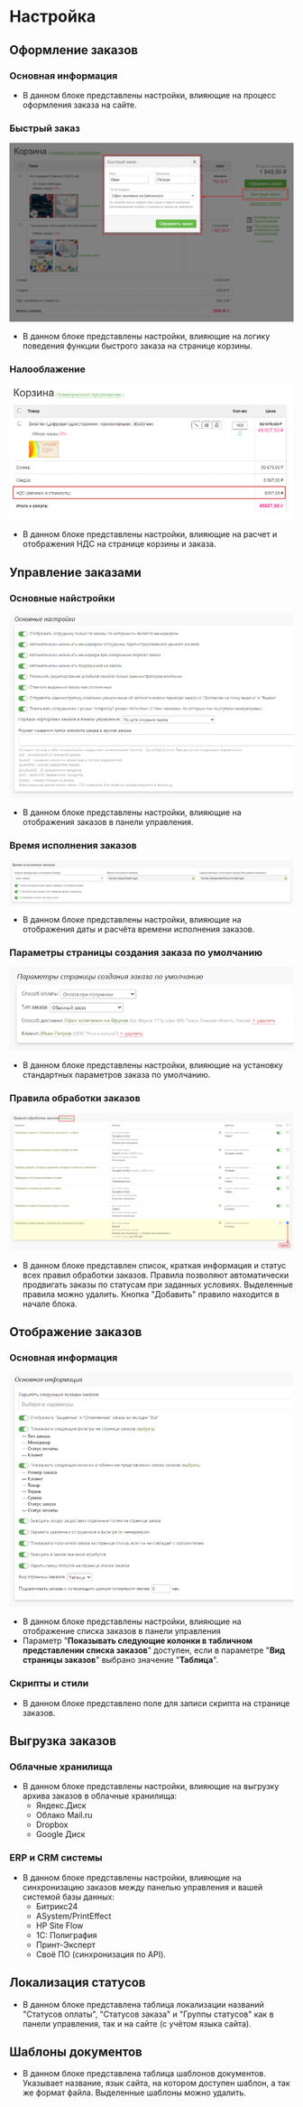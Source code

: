 # Настройка
## Оформление заказов
### Основная информация
* В данном блоке представлены настройки, влияющие на процесс оформления заказа на сайте.

### Быстрый заказ
![](../_media/order/order61.png ':size=50%')
* В данном блоке представлены настройки, влияющие на логику поведения функции быстрого заказа на странице корзины.

### Налооблажение
![](../_media/order/order62.png ':size=50%')
* В данном блоке представлены настройки, влияющие на расчет и отображения НДС на странице корзины и заказа.

## Управление заказами
### Основные найстройки
![](../_media/order/order63.png ':size=70%')
* В данном блоке представлены настройки, влияющие на отображения заказов в панели управления.

### Время исполнения заказов
![](../_media/order/order64.png ':size=70%')
* В данном блоке представлены настройки, влияющие на отображения даты и расчёта времени исполнения заказов.

### Параметры страницы создания заказа по умолчанию
![](../_media/order/order65.png ':size=50%')
* В данном блоке представлены настройки, влияющие на установку стандартных параметров заказа по умолчанию.

### Правила обработки заказов
![](../_media/order/order66.png ':size=70%')
* В данном блоке представлен список, краткая информация и статус всех правил обработки заказов. Правила позволяют автоматически продвигать заказы по статусам при заданных условиях. Выделенные правила можно удалить. Кнопка "Добавить" правило находится в начале блока.

## Отображение заказов
### Основная информация
![](../_media/order/order67.png ':size=50%')
* В данном блоке представлены настройки, влияющие на отображение списка заказов в панели управления
* Параметр "**Показывать следующие колонки в табличном представлении списка заказов**" доступен, если в параметре "**Вид страницы заказов**" выбрано значение "**Таблица**".

### Скрипты и стили
* В данном блоке представлено поле для записи скрипта на странице заказов.

## Выгрузка заказов
### Облачные хранилища
* В данном блоке представлены настройки, влияющие на выгрузку архива заказов в облачные хранилища:
    + Яндекс.Диск
    + Облако Mail.ru
    + Dropbox
    + Google Диск

### ERP и CRM системы
* В данном блоке представлены настройки, влияющие на синхронизацию заказов между панелью управления и вашей системой базы данных:
    + Битрикс24
    + ASystem/PrintEffect
    + HP Site Flow
    + 1С: Полиграфия
    + Принт-Эксперт
    + Своё ПО (синхронизация по API).

## Локализация статусов
* В данном блоке представлена таблица локализации названий "Статусов оплаты", "Статусов заказа" и "Группы статусов" как в панели управления, так и на сайте (с учётом языка сайта).

## Шаблоны документов
* В данном блоке представлена таблица шаблонов документов. Указывает название, язык сайта, на котором доступен шаблон, а так же формат файла. Выделенные шаблоны можно удалить.